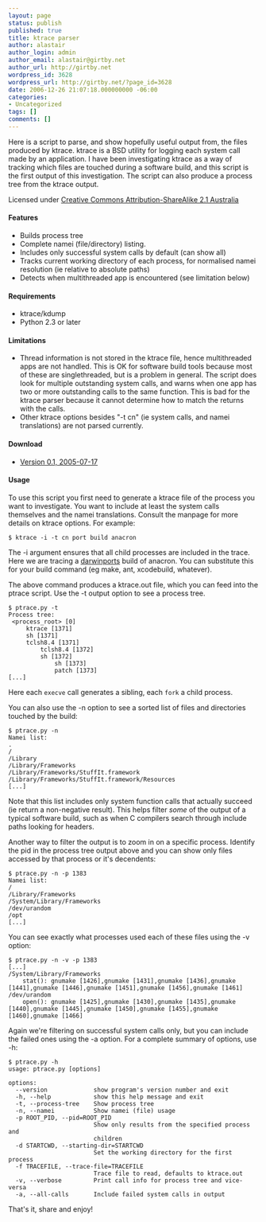 ```yaml
---
layout: page
status: publish
published: true
title: ktrace parser
author: alastair
author_login: admin
author_email: alastair@girtby.net
author_url: http://girtby.net
wordpress_id: 3628
wordpress_url: http://girtby.net/?page_id=3628
date: 2006-12-26 21:07:18.000000000 -06:00
categories:
- Uncategorized
tags: []
comments: []
---
```

Here is a script to parse, and show hopefully useful output from, the files produced by ktrace. ktrace is a BSD utility for logging each system call made by an application. I have been investigating ktrace as a way of tracking which files are touched during a software build, and this script is the first output of this investigation. The script can also produce a process tree from the ktrace output.

Licensed under [Creative Commons Attribution-ShareAlike 2.1 Australia](http://creativecommons.org/licenses/by-sa/2.1/au/)

#### Features

 * Builds process tree
 * Complete namei (file/directory) listing.
 * Includes only successful system calls by default (can show all)
 * Tracks current working directory of each process, for normalised namei resolution (ie relative to absolute paths)
 * Detects when multithreaded app is encountered (see limitation below)

#### Requirements
 * ktrace/kdump
 * Python 2.3 or later

#### Limitations

* Thread information is not stored in the ktrace file, hence multithreaded apps are not handled. This is OK for software build tools because most of these are singlethreaded, but is a problem in general. The script does look for multiple outstanding system calls, and warns when one app has two or more outstanding calls to the same function. This is bad for the ktrace parser because it cannot determine how to match the returns with the calls.
* Other ktrace options besides "-t cn" (ie system calls, and namei translations) are not parsed currently.

#### Download

* [Version 0.1, 2005-07-17](/extras/ptrace.py)

#### Usage

To use this script you first need to generate a ktrace file of the process you want to investigate. You want to include at least the system calls themselves and the namei translations. Consult the manpage for more details on ktrace options. For example:

    $ ktrace -i -t cn port build anacron

The -i argument ensures that all child processes are included in the trace. Here we are tracing a [darwinports](http://darwinports.opendarwin.org/) build of anacron. You can substitute this for your build command (eg make, ant, xcodebuild, whatever).

The above command produces a ktrace.out file, which you can feed into the ptrace script. Use the -t output option to see a process tree.

    $ ptrace.py -t
    Process tree:
     <process_root> [0]
         ktrace [1371]
         sh [1371]
         tclsh8.4 [1371]
             tclsh8.4 [1372]
             sh [1372]
                 sh [1373]
                 patch [1373]
    [...]

Here each `execve` call generates a sibling, each `fork` a child process.

You can also use the -n option to see a sorted list of files and directories touched by the build:

    $ ptrace.py -n
    Namei list:
    .
    /
    /Library
    /Library/Frameworks
    /Library/Frameworks/StuffIt.framework
    /Library/Frameworks/StuffIt.framework/Resources
    [...]

Note that this list includes only system function calls that actually succeed (ie return a non-negative result). This helps filter *some* of the output of a typical software build, such as when C compilers search through include paths looking for headers.

Another way to filter the output is to zoom in on a specific process. Identify the pid in the process tree output above and you can show only files accessed by that process or it's decendents:

    $ ptrace.py -n -p 1383
    Namei list:
    /
    /Library/Frameworks
    /System/Library/Frameworks
    /dev/urandom
    /opt
    [...]

You can see exactly what processes used each of these files using the -v option:

    $ ptrace.py -n -v -p 1383
    [...]
    /System/Library/Frameworks
        stat(): gnumake [1426],gnumake [1431],gnumake [1436],gnumake [1441],gnumake [1446],gnumake [1451],gnumake [1456],gnumake [1461]
    /dev/urandom
        open(): gnumake [1425],gnumake [1430],gnumake [1435],gnumake [1440],gnumake [1445],gnumake [1450],gnumake [1455],gnumake [1460],gnumake [1466]

Again we're filtering on successful system calls only, but you can include the failed ones using the -a option. For a complete summary of options, use -h:

    $ ptrace.py -h
    usage: ptrace.py [options]

    options:
      --version             show program's version number and exit
      -h, --help            show this help message and exit
      -t, --process-tree    Show process tree
      -n, --namei           Show namei (file) usage
      -p ROOT_PID, --pid=ROOT_PID
                            Show only results from the specified process and
                            children
      -d STARTCWD, --starting-dir=STARTCWD
                            Set the working directory for the first process
      -f TRACEFILE, --trace-file=TRACEFILE
                            Trace file to read, defaults to ktrace.out
      -v, --verbose         Print call info for process tree and vice-versa
      -a, --all-calls       Include failed system calls in output

That's it, share and enjoy!
